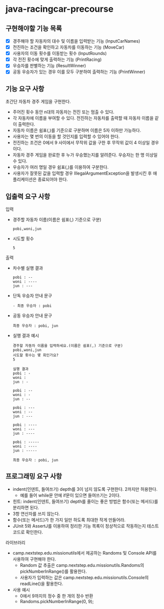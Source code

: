 # java-racingcar-precourse
## 구현해야할 기능 목록
- [x] 경주해야 할 자동차의 대수 및 이름을 입력받는 기능 (InputCarNames)
- [x] 전진하는 조건을 확인하고 자동차를 이동하는 기능 (MoveCar)
- [x] 사용자의 이동 횟수를 이동받는 횟수 (InputRounds)
- [x] 각 전진 횟수에 맞게 출력하는 기능 (PrintRacing)
- [x] 우승자를 판별하는 기능 (ResultWinner)
- [x] 공동 우승자가 있는 경우 이를 모두 구분하여 출력하는 기능 (PrintWinner)

## 기능 요구 사항
초간단 자동차 경주 게임을 구현한다.
- 주어진 횟수 동안 n대의 자동차는 전진 또는 멈출 수 있다.
- 각 자동차에 이름을 부여할 수 있다. 전진하는 자동차를 출력할 때 자동차 이름을 같이 출력한다.
- 자동차 이름은 쉼표(,)를 기준으로 구분하며 이름은 5자 이하만 가능하다.
- 사용자는 몇 번의 이동을 할 것인지를 입력할 수 있어야 한다.
- 전진하는 조건은 0에서 9 사이에서 무작위 값을 구한 후 무작위 값이 4 이상일 경우이다.
- 자동차 경주 게임을 완료한 후 누가 우승했는지를 알려준다. 우승자는 한 명 이상일 수 있다.
- 우승자가 여러 명일 경우 쉼표(,)를 이용하여 구분한다.
- 사용자가 잘못된 값을 입력할 경우 IllegalArgumentException을 발생시킨 후 애플리케이션은 종료되어야 한다.

## 입출력 요구 사항
입력
- 경주할 자동차 이름(이름은 쉼표(,) 기준으로 구분)
  ```angular2html
  pobi,woni,jun
  ```

- 시도할 횟수
  ```angular2html
  5
  ```
  
출력
- 차수별 실행 결과
  ```angular2html
  pobi : --
  woni : ----
  jun : ---
  ```
- 단독 우승자 안내 문구
  ```angular2html
  - 최종 우승자 : pobi
  ```
- 공동 우승자 안내 문구
  ```angular2html
  최종 우승자 : pobi, jun
  ```
- 실행 결과 예시
  ```angular2html
  경주할 자동차 이름을 입력하세요.(이름은 쉼표(,) 기준으로 구분)
  pobi,woni,jun
  시도할 횟수는 몇 회인가요?
  5
  
  실행 결과
  pobi : -
  woni :
  jun : -
  
  pobi : --
  woni : -
  jun : --
  
  pobi : ---
  woni : --
  jun : ---
  
  pobi : ----
  woni : ---
  jun : ----
  
  pobi : -----
  woni : ----
  jun : -----
  
  최종 우승자 : pobi, jun
  ```

## 프로그래밍 요구 사항
- indent(인덴트, 들여쓰기) depth를 3이 넘지 않도록 구현한다. 2까지만 허용한다.
    - 예를 들어 while문 안에 if문이 있으면 들여쓰기는 2이다.
- 힌트: indent(인덴트, 들여쓰기) depth를 줄이는 좋은 방법은 함수(또는 메서드)를 분리하면 된다.
- 3항 연산자를 쓰지 않는다.
- 함수(또는 메서드)가 한 가지 일만 하도록 최대한 작게 만들어라.
- JUnit 5와 AssertJ를 이용하여 정리한 기능 목록이 정상적으로 작동하는지 테스트 코드로 확인한다.

라이브러리
- camp.nextstep.edu.missionutils에서 제공하는 Randoms 및 Console API를 사용하여 구현해야 한다.
  - Random 값 추출은 camp.nextstep.edu.missionutils.Randoms의 pickNumberInRange()를 활용한다. 
  - 사용자가 입력하는 값은 camp.nextstep.edu.missionutils.Console의 readLine()을 활용한다.
- 사용 예시
  - 0에서 9까지의 정수 중 한 개의 정수 반환
  - Randoms.pickNumberInRange(0, 9);
